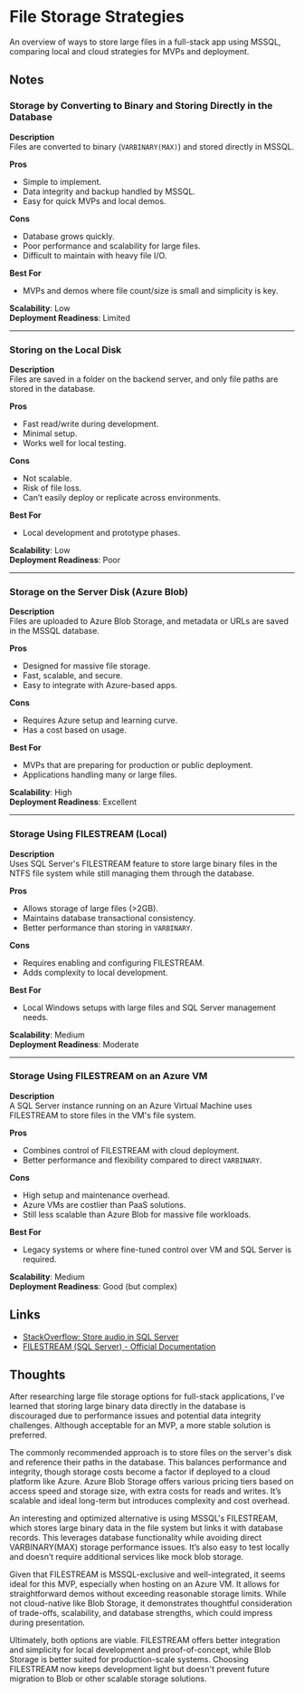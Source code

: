 # File Storage Strategies

An overview of ways to store large files in a full-stack app using MSSQL, comparing local and cloud strategies for MVPs and deployment.

## Notes

### Storage by Converting to Binary and Storing Directly in the Database

**Description**  
Files are converted to binary (`VARBINARY(MAX)`) and stored directly in MSSQL.

**Pros**

- Simple to implement.
- Data integrity and backup handled by MSSQL.
- Easy for quick MVPs and local demos.

**Cons**

- Database grows quickly.
- Poor performance and scalability for large files.
- Difficult to maintain with heavy file I/O.

**Best For**

- MVPs and demos where file count/size is small and simplicity is key.

**Scalability**: Low  
**Deployment Readiness**: Limited

---

### Storing on the Local Disk

**Description**  
Files are saved in a folder on the backend server, and only file paths are stored in the database.

**Pros**

- Fast read/write during development.
- Minimal setup.
- Works well for local testing.

**Cons**

- Not scalable.
- Risk of file loss.
- Can’t easily deploy or replicate across environments.

**Best For**

- Local development and prototype phases.

**Scalability**: Low  
**Deployment Readiness**: Poor

---

### Storage on the Server Disk (Azure Blob)

**Description**  
Files are uploaded to Azure Blob Storage, and metadata or URLs are saved in the MSSQL database.

**Pros**

- Designed for massive file storage.
- Fast, scalable, and secure.
- Easy to integrate with Azure-based apps.

**Cons**

- Requires Azure setup and learning curve.
- Has a cost based on usage.

**Best For**

- MVPs that are preparing for production or public deployment.
- Applications handling many or large files.

**Scalability**: High  
**Deployment Readiness**: Excellent

---

### Storage Using FILESTREAM (Local)

**Description**  
Uses SQL Server's FILESTREAM feature to store large binary files in the NTFS file system while still managing them through the database.

**Pros**

- Allows storage of large files (>2GB).
- Maintains database transactional consistency.
- Better performance than storing in `VARBINARY`.

**Cons**

- Requires enabling and configuring FILESTREAM.
- Adds complexity to local development.

**Best For**

- Local Windows setups with large files and SQL Server management needs.

**Scalability**: Medium  
**Deployment Readiness**: Moderate

---

### Storage Using FILESTREAM on an Azure VM

**Description**  
A SQL Server instance running on an Azure Virtual Machine uses FILESTREAM to store files in the VM's file system.

**Pros**

- Combines control of FILESTREAM with cloud deployment.
- Better performance and flexibility compared to direct `VARBINARY`.

**Cons**

- High setup and maintenance overhead.
- Azure VMs are costlier than PaaS solutions.
- Still less scalable than Azure Blob for massive file workloads.

**Best For**

- Legacy systems or where fine-tuned control over VM and SQL Server is required.

**Scalability**: Medium  
**Deployment Readiness**: Good (but complex)

## Links

- [StackOverflow: Store audio in SQL Server](https://stackoverflow.com/questions/2072485/store-audio-in-sql-server)
- [FILESTREAM (SQL Server) - Official Documentation](https://learn.microsoft.com/en-us/sql/relational-databases/blob/filestream-sql-server?view=sql-server-ver16)

## Thoughts

After researching large file storage options for full-stack applications, I've learned that storing large binary data directly in the database is discouraged due to performance issues and potential data integrity challenges. Although acceptable for an MVP, a more stable solution is preferred.

The commonly recommended approach is to store files on the server's disk and reference their paths in the database. This balances performance and integrity, though storage costs become a factor if deployed to a cloud platform like Azure. Azure Blob Storage offers various pricing tiers based on access speed and storage size, with extra costs for reads and writes. It’s scalable and ideal long-term but introduces complexity and cost overhead.

An interesting and optimized alternative is using MSSQL's FILESTREAM, which stores large binary data in the file system but links it with database records. This leverages database functionality while avoiding direct VARBINARY(MAX) storage performance issues. It’s also easy to test locally and doesn’t require additional services like mock blob storage.

Given that FILESTREAM is MSSQL-exclusive and well-integrated, it seems ideal for this MVP, especially when hosting on an Azure VM. It allows for straightforward demos without exceeding reasonable storage limits. While not cloud-native like Blob Storage, it demonstrates thoughtful consideration of trade-offs, scalability, and database strengths, which could impress during presentation.

Ultimately, both options are viable. FILESTREAM offers better integration and simplicity for local development and proof-of-concept, while Blob Storage is better suited for production-scale systems. Choosing FILESTREAM now keeps development light but doesn't prevent future migration to Blob or other scalable storage solutions.
